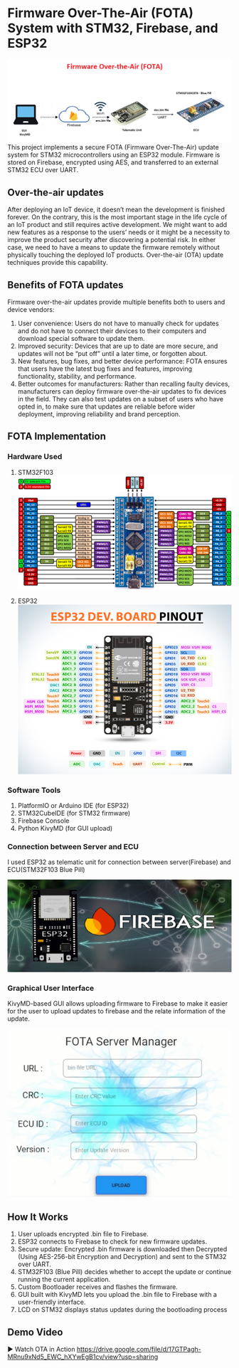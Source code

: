  # Firmware Over-The-Air (FOTA) System with STM32, Firebase, and ESP32
![System Diagram](images/fota.png)
This project implements a secure FOTA (Firmware Over-The-Air) update system for STM32 microcontrollers using an ESP32 module. Firmware is stored on Firebase, encrypted using AES, and transferred to an external STM32 ECU over UART.

## Over-the-air updates
After deploying an IoT device, it doesn’t mean the development is finished forever. On the contrary,
this is the most important stage in the life cycle of an IoT product and still requires active
development. We might want to add new features as a response to the users’ needs or it might be
a necessity to improve the product security after discovering a potential risk. In either case, we
need to have a means to update the firmware remotely without physically touching the deployed
IoT products. Over-the-air (OTA) update techniques provide this capability.

## Benefits of FOTA updates
Firmware over-the-air updates provide multiple benefits both to users and device vendors:
1. User convenience: Users do not have to manually check for updates and do not have to connect their devices to their computers and download special software to update them.
2. Improved security: Devices that are up to date are more secure, and updates will not be “put off” until a later time, or forgotten about.
3. New features, bug fixes, and better device performance: FOTA ensures that users have the latest bug fixes and features, improving functionality, stability, and performance.
4. Better outcomes for manufacturers: Rather than recalling faulty devices, manufacturers can deploy firmware over-the-air updates to fix devices in the field. They can also test updates on a subset of users who have opted in, to make sure that updates are reliable before wider deployment, improving reliability and brand perception.

## FOTA Implementation

### Hardware Used
1. STM32F103
![STM32F103C8T6 - Blue Pill](images/stm32.png)

2. ESP32
![ESP32 Development Board](images/esp32.png)


### Software Tools
1. PlatformIO or Arduino IDE (for ESP32)
2. STM32CubeIDE (for STM32 firmware)
3. Firebase Console
4. Python KivyMD (for GUI upload)

### Connection between Server and ECU

I used ESP32 as telematic unit for connection between server(Firebase) and ECU(STM32F103 Blue Pill)

![System Diagram](images/server.png)
### Graphical User Interface

KivyMD-based GUI allows uploading firmware to Firebase to make it easier for the user to upload updates to firebase and the relate information of the update.

![System Diagram](images/gui.PNG)

## How It Works

1. User uploads encrypted .bin file to Firebase.
2. ESP32 connects to Firebase to check for new firmware updates.
3. Secure update: Encrypted .bin firmware is downloaded then Decrypted (Using AES-256-bit Encryption and Decryption) and sent to the STM32 over UART.
4. STM32F103 (Blue Pill) decides whether to accept the update or continue running the current application.
5. Custom Bootloader receives and flashes the firmware.
6. GUI built with KivyMD lets you upload the .bin file to Firebase with a user-friendly interface.
7. LCD on STM32 displays status updates during the bootloading process

 ## Demo Video
▶ Watch OTA in Action
  https://drive.google.com/file/d/17GTPagh-MRnu9xNd5_EWC_hXYwEgB1cv/view?usp=sharing




